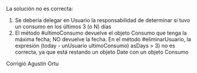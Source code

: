 La solución no es correcta:

1. Se debería delegar en Usuario la responsabilidad de determinar si tuvo un consumo en los últimos 3 (o N) días
2. El método #ultimoConsumo devuelve el objeto Consumo que tenga la máxima fecha; NO devuelve la fecha. En el método #eliminarUsuario, la expresión (today - unUsuario ultimoConsumo) asDays > 3) no es correcta, ya que está restando un objeto Date con un objeto Consumo

Corrigió Agustín Ortu
